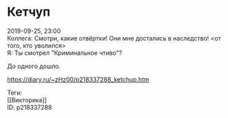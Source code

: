 Кетчуп
=======

   
 2019-09-25, 23:00   
  Коллега: Смотри, какие отвёртки! Они мне достались в наследство! <от того, кто уволился>   
 Я: Ты смотрел "Криминальное чтиво"?   
   
 До одного дошло.   
    
 <https://diary.ru/~zHz00/p218337288_ketchup.htm>   
   
 Теги:   
 [[Викторика]]   
 ID: p218337288